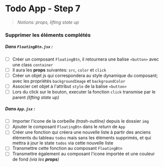 # Todo App - Step 7

> _Notions: props, lifting state up_

### Supprimer les éléments complétés

##### _Dans `FloatingBtn.jsx` :_

- [ ] Créer un composant `FloatingBtn`, il retournera une balise `<button>` avec une class `container`
- [ ] Il aura les **props** suivantes: `src`, `color` et `click`
- [ ] Créer un objet js qui correspondera au style dynamique du composant; avec les propriétés `backgroundImage` et `backgroundColor`
- [ ] Associer cet objet à l'attribut `style` de la balise `<button>`
- [ ] Lors du click sur le bouton, executer la fonction `click` transmise par le parent _(lifting state up)_

##### _Dans `App.jsx` :_

- [ ] Importer l'icone de la corbeille _(trash-outline)_ depuis le dossier `img`
- [ ] Ajouter le composant `FloatingBtn` dans le _return_ de `App`
- [ ] Créer une fonction qui créera une nouvelle liste à partir des anciens éléments du tableau `todos` mais sans les éléments supprimés, et qui mettra à jour le state `todos` via cette nouvelle liste
- [ ] Transmettre cette fonction au composant `FloatingBtn`
- [ ] Transmettre également au composant l'icone importée et une couleur de fond _(via les **props**)_
